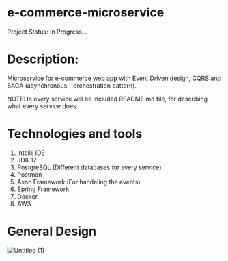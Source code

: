 # e-commerce-microservice
Project Status: In Progress...

# Description:

Microservice for e-commerce web app
with Event Driven design, CQRS and SAGA (asynchronous - orchestration pattern).

NOTE: In every service will be included README.md file, for describing what every service does.

# Technologies and tools

1. Intellij IDE
2. JDK 17
3. PostgreSQL (Different databases for every service)
4. Postman
5. Axon Framework (For handeling the events)
6. Spring Framework
7. Docker
8. AWS

# General Design

![Untitled (1)](https://user-images.githubusercontent.com/95184489/160186548-c9b3775c-0a95-4cc9-b307-386dcc28ba7e.png)

